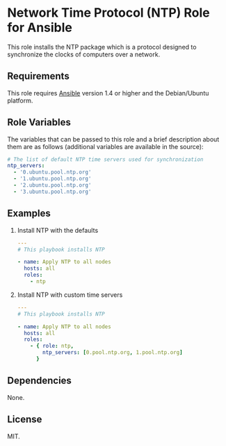# Network Time Protocol (NTP) Role for Ansible

This role installs the NTP package which is a protocol designed to synchronize
the clocks of computers over a network.

## Requirements

This role requires [Ansible](http://www.ansibleworks.com/) version 1.4 or higher
and the Debian/Ubuntu platform.

## Role Variables

The variables that can be passed to this role and a brief description about
them are as follows (additional variables are available in the source):

```yaml
# The list of default NTP time servers used for synchronization
ntp_servers:
  - '0.ubuntu.pool.ntp.org'
  - '1.ubuntu.pool.ntp.org'
  - '2.ubuntu.pool.ntp.org'
  - '3.ubuntu.pool.ntp.org'
```

## Examples

1. Install NTP with the defaults

    ```yaml
    ---
    # This playbook installs NTP

    - name: Apply NTP to all nodes
      hosts: all
      roles:
        - ntp
    ```

2. Install NTP with custom time servers

    ```yaml
    ---
    # This playbook installs NTP

    - name: Apply NTP to all nodes
      hosts: all
      roles:
        - { role: ntp,
            ntp_servers: [0.pool.ntp.org, 1.pool.ntp.org]
          }
    ```

## Dependencies

None.

## License

MIT.
